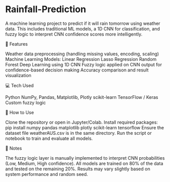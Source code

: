 # Rainfall-Prediction
A machine learning project to predict if it will rain tomorrow using weather data. This includes traditional ML models, a 1D CNN for classification, and fuzzy logic to interpret CNN confidence scores more intelligently.


🔧 Features

Weather data preprocessing (handling missing values, encoding, scaling)
Machine Learning Models:
Linear Regression
Lasso Regression
Random Forest
Deep Learning using 1D CNN
Fuzzy logic applied on CNN output for confidence-based decision making
Accuracy comparison and result visualization


💻 Tech Used

Python
NumPy, Pandas, Matplotlib, Plotly
scikit-learn
TensorFlow / Keras
Custom fuzzy logic


🚀 How to Use

Clone the repository or open in Jupyter/Colab.
Install required packages:
pip install numpy pandas matplotlib plotly scikit-learn tensorflow
Ensure the dataset file weatherAUS.csv is in the same directory.
Run the script or notebook to train and evaluate all models.


📌 Notes

The fuzzy logic layer is manually implemented to interpret CNN probabilities (Low, Medium, High confidence).
All models are trained on 80% of the data and tested on the remaining 20%.
Results may vary slightly based on system performance and random seed.
